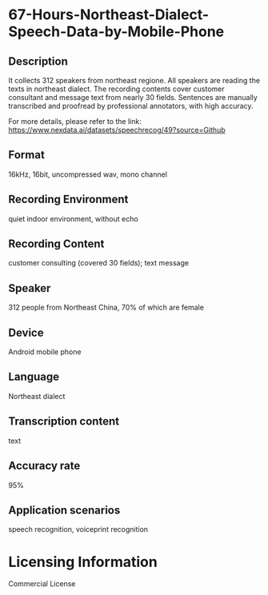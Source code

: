 # 67-Hours-Northeast-Dialect-Speech-Data-by-Mobile-Phone


## Description
It collects 312 speakers from northeast regione. All speakers are reading the texts in northeast dialect. The recording contents cover customer consultant and message text from nearly 30 fields. Sentences are manually transcribed and proofread by professional annotators, with high accuracy.

For more details, please refer to the link: https://www.nexdata.ai/datasets/speechrecog/49?source=Github


## Format
16kHz, 16bit, uncompressed wav, mono channel

## Recording Environment
quiet indoor environment, without echo

## Recording Content
customer consulting (covered 30 fields); text message

## Speaker
312 people from Northeast China, 70% of which are female

## Device
Android mobile phone

## Language
Northeast dialect

## Transcription content
text

## Accuracy rate
95%

## Application scenarios
speech recognition, voiceprint recognition

# Licensing Information
Commercial License
